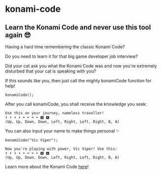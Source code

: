 # konami-code

## Learn the Konami Code and never use this tool again 😎

Having a hard time remembering the classic Konami Code? <br>

Do you need to learn it for that big game developer job interview? <br>

Did your cat ask you what the Konami Code was and now you're extremely disturbed that your cat is speaking with you? 

If this sounds like you, then just call the mighty konamiCode function for help!

```
konamiCode();
```

After you call konamiCode, you shall receive the knowledge you seek:

```
Use this on your journey, nameless traveller! 
⬆ ⬆ ⬇ ⬇ ⬅ ➡ ⬅ ➡ 🅱 🅰 
(Up, Up, Down, Down, Left, Right, Left, Right, B, A)
```

You can also input your name to make things personal ✨

```
konamiCode("Vic Viper");
```

```
Now you're playing with power, Vic Viper! Use this: 
⬆ ⬆ ⬇ ⬇ ⬅ ➡ ⬅ ➡ 🅱 🅰 
(Up, Up, Down, Down, Left, Right, Left, Right, B, A)
```
Learn more about the Konami Code [here](https://en.wikipedia.org/wiki/Konami_Code)!